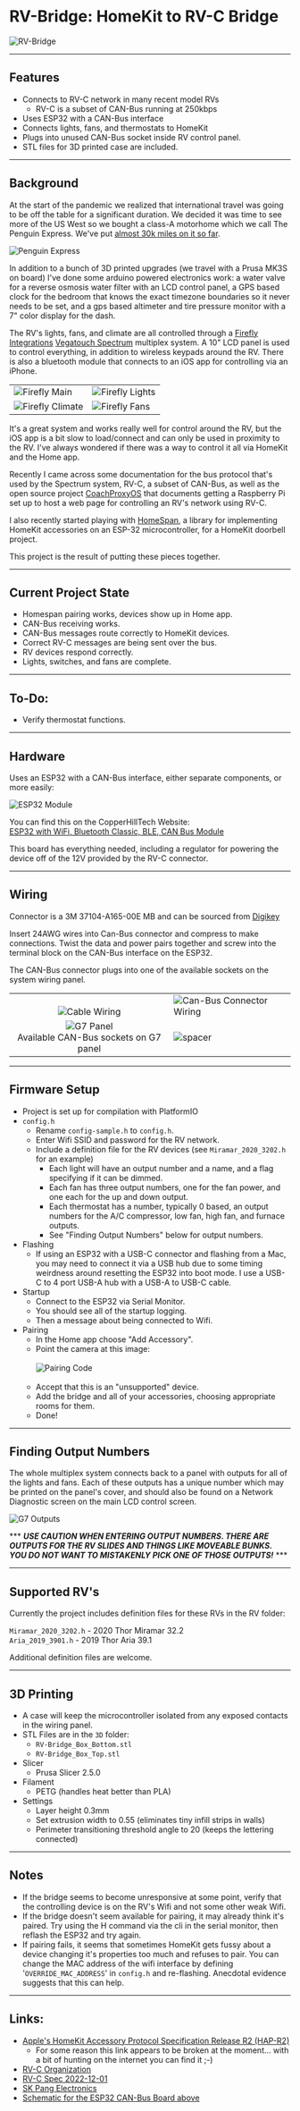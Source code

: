 # RV-Bridge: HomeKit to RV-C Bridge

![RV-Bridge](/images/box_wire_scale.jpeg)

---
## Features

* Connects to RV-C network in many recent model RVs
    * RV-C is a subset of CAN-Bus running at 250kbps
* Uses ESP32 with a CAN-Bus interface
* Connects lights, fans, and thermostats to HomeKit
* Plugs into unused CAN-Bus socket inside RV control panel.
* STL files for 3D printed case are included.

---
## Background

At the start of the pandemic we realized that international travel was going to be off the table for a significant duration. We decided it was time to see more of the US West so we bought a class-A motorhome which we call The Penguin Express. We've put [almost 30k miles on it so far](http://rickandrandy.com/?rvlife).

![Penguin Express](/images/Penguin_Express.jpg)

In addition to a bunch of 3D printed upgrades (we travel with a Prusa MK3S on board) I've done some arduino powered electronics work: a water valve for a reverse osmosis water filter with an LCD control panel, a GPS based clock for the bedroom that knows the exact timezone boundaries so it never needs to be set, and a gps based altimeter and tire pressure monitor with a 7" color display for the dash.

The RV's lights, fans, and climate are all controlled through a [Firefly Integrations](https://fireflyint.com) [Vegatouch Spectrum](https://www.vegatouch.com) multiplex system. A 10" LCD panel is used to control everything, in addition to wireless keypads around the RV. There is also a bluetooth module that connects to an iOS app for controlling via an iPhone.

|   |   |
| --- | --- |
| ![Firefly Main](/images/Firefly_main.jpeg) | ![Firefly Lights](/images/Firefly_lights.jpeg) |
| ![Firefly Climate](/images/Firefly_climate.jpeg) | ![Firefly Fans](/images/Firefly_fans.jpeg) |

It's a great system and works really well for control around the RV, but the iOS app is a bit slow to load/connect and can only be used in proximity to the RV. I've always wondered if there was a way to control it all via HomeKit and the Home app.

Recently I came across some documentation for the bus protocol that's used by the Spectrum system, RV-C, a subset of CAN-Bus, as well as the open source project [CoachProxyOS](https://github.com/linuxkidd/coachproxy-os) that documents getting a Raspberry Pi set up to host a web page for controlling an RV's network using RV-C.

I also recently started playing with [HomeSpan](https://github.com/HomeSpan/HomeSpan), a library for implementing HomeKit accessories on an ESP-32 microcontroller, for a HomeKit doorbell project.

This project is the result of putting these pieces together.

---
## Current Project State

* Homespan pairing works, devices show up in Home app.
* CAN-Bus receiving works.
* CAN-Bus messages route correctly to HomeKit devices.
* Correct RV-C messages are being sent over the bus.
* RV devices respond correctly.
* Lights, switches, and fans are complete.

---
## To-Do:

* Verify thermostat functions.

---
## Hardware

Uses an ESP32 with a CAN-Bus interface, either separate components, or more easily:

![ESP32 Module](docs/images/board_in_box.jpeg)

You can find this on the CopperHillTech Website:<br>
[ESP32 with WiFi, Bluetooth Classic, BLE, CAN Bus Module](https://copperhilltech.com/esp32-wifi-bluetooth-classic-ble-can-bus-module/)

This board has everything needed, including a regulator for powering the device off of the 12V provided by the RV-C connector.

---
## Wiring

Connector is a 3M 37104-A165-00E MB and can be sourced from [Digikey](https://www.digikey.com/en/products/detail/3m/37104-A165-00E%2520MB/1855697)

Insert 24AWG wires into Can-Bus connector and compress to make connections. Twist the data and power pairs together and screw into the terminal block on the CAN-Bus interface on the ESP32.

The CAN-Bus connector plugs into one of the available sockets on the system wiring panel.

|  |  |
| :---: | --- |
| <br>![Cable Wiring](docs/images/cable.jpeg) |![Can-Bus Connector Wiring](docs/images/CAN-connector-wiring.jpg) |
| ![G7 Panel](/images/G7_panel.jpeg)<br>Available CAN-Bus sockets on G7 panel | ![spacer](/images/spacer.png) |

---
## Firmware Setup

- Project is set up for compilation with PlatformIO
- `config.h`
    * Rename `config-sample.h` to `config.h`.
    * Enter Wifi SSID and password for the RV network.
    * Include a definition file for the RV devices (see `Miramar_2020_3202.h` for an example)
        * Each light will have an output number and a name, and a flag specifying if it can be dimmed.
        * Each fan has three output numbers, one for the fan power, and one each for the up and down output.
        * Each thermostat has a number, typically 0 based, an output numbers for the A/C compressor, low fan, high fan, and furnace outputs.
        * See "Finding Output Numbers" below for output numbers.
- Flashing
    * If using an ESP32 with a USB-C connector and flashing from a Mac, you may need to connect it via a USB hub due to some timing weirdness around resetting the ESP32 into boot mode. I use a USB-C to 4 port USB-A hub with a USB-A to USB-C cable.
- Startup
    * Connect to the ESP32 via Serial Monitor.
    * You should see all of the startup logging.
    * Then a message about being connected to Wifi.
- Pairing
    * In the Home app choose "Add Accessory".
    * Point the camera at this image:
    <br><br>
    ![Pairing Code](/images/defaultSetupCode.png)
    <br><br>
    * Accept that this is an "unsupported" device.
    * Add the bridge and all of your accessories, choosing appropriate rooms for them.
    * Done!

---
## Finding Output Numbers

The whole multiplex system connects back to a panel with outputs for all of the lights and fans. Each of these outputs has a unique number which may be printed on the panel's cover, and should also be found on a Network Diagnostic screen on the main LCD control screen.

![G7 Outputs](/images/G7_Outputs.jpeg)

*** ***USE CAUTION WHEN ENTERING OUTPUT NUMBERS. THERE ARE OUTPUTS FOR THE RV SLIDES AND THINGS LIKE MOVEABLE BUNKS. YOU DO NOT WANT TO MISTAKENLY PICK ONE OF THOSE OUTPUTS!*** ***

---
## Supported RV's

Currently the project includes definition files for these RVs in the RV folder:

`Miramar_2020_3202.h` - 2020 Thor Miramar 32.2<br>
`Aria_2019_3901.h` - 2019 Thor Aria 39.1

Additional definition files are welcome.

---
## 3D Printing

- A case will keep the microcontroller isolated from any exposed contacts in the wiring panel.
- STL Files are in the `3D` folder:
    * `RV-Bridge_Box_Bottom.stl`
    * `RV-Bridge_Box_Top.stl`
- Slicer
    * Prusa Slicer 2.5.0
- Filament
    * PETG (handles heat better than PLA)
- Settings
    * Layer height 0.3mm
    * Set extrusion width to 0.55 (eliminates tiny infill strips in walls)
    * Perimeter transitioning threshold angle to 20 (keeps the lettering connected)

---
## Notes

- If the bridge seems to become unresponsive at some point, verify that the controlling device is on the RV's Wifi and not some other weak Wifi.
- If the bridge doesn't seem available for pairing, it may already think it's paired. Try using the H command via the cli in the serial monitor, then reflash the ESP32 and try again.
- If pairing fails, it seems that sometimes HomeKit gets fussy about a device changing it's properties too much and refuses to pair. You can change the MAC address of the wifi interface by defining '`OVERRIDE_MAC_ADDRESS`' in `config.h` and re-flashing. Anecdotal evidence suggests that this can help.

---
## Links:

- [Apple's HomeKit Accessory Protocol Specification Release R2 (HAP-R2)](https://developer.apple.com/homekit/specification/)
    * For some reason this link appears to be broken at the moment... with a bit of hunting on the internet you can find it ;-)
- [RV-C Organization](http://www.rv-c.com)
- [RV-C Spec 2022-12-01](http://www.rv-c.com/sites/rv-c.com/files/RV-C%20Protocol%20FullLayer-12-01-22.pdf)
- [SK Pang Electronics](https://www.skpang.co.uk)
- [Schematic for the ESP32 CAN-Bus Board above](https://cdn.shopify.com/s/files/1/0563/2029/5107/files/ESP32_CAN_rev_B.pdf?v=1620032162)

